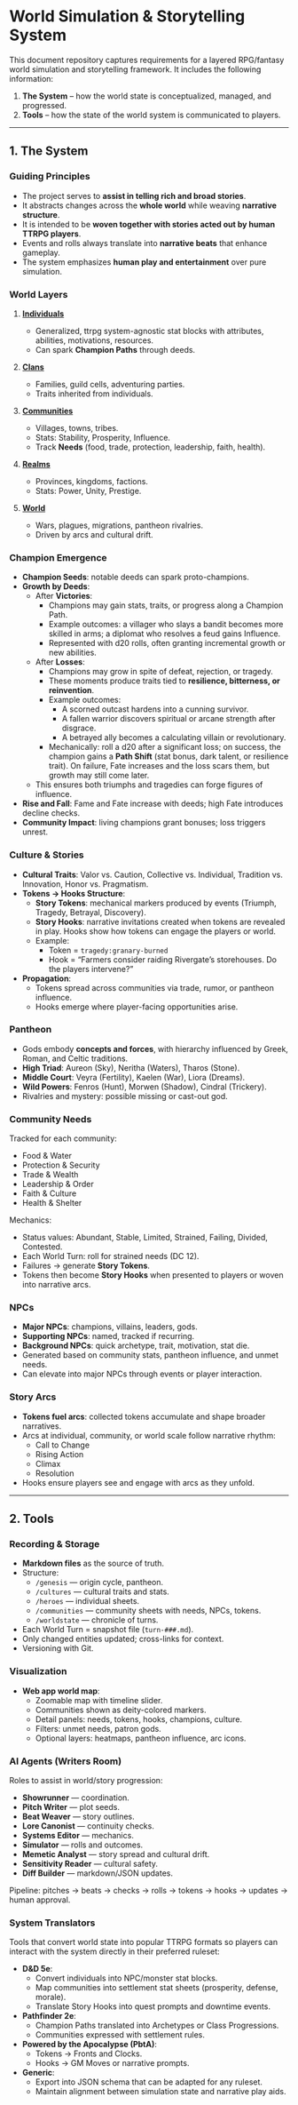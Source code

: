 # World Simulation & Storytelling System

This document repository captures requirements for a layered RPG/fantasy world simulation and storytelling framework. It includes the following information:

1. **The System** – how the world state is conceptualized, managed, and progressed.  
2. **Tools** – how the state of the world system is communicated to players. 

---

## 1. The System

### Guiding Principles
- The project serves to **assist in telling rich and broad stories**.  
- It abstracts changes across the **whole world** while weaving **narrative structure**.  
- It is intended to be **woven together with stories acted out by human TTRPG players**.  
- Events and rolls always translate into **narrative beats** that enhance gameplay.  
- The system emphasizes **human play and entertainment** over pure simulation.  

### World Layers
1. [**Individuals**](/World%20Layers/Individuals/individuals.md)
   - Generalized, ttrpg system-agnostic stat blocks with attributes, abilities, motivations, resources.
   - Can spark **Champion Paths** through deeds.

2. [**Clans**](/World%20Layers/Clans/clans.md)
   - Families, guild cells, adventuring parties.
   - Traits inherited from individuals.

3. [**Communities**](/World%20Layers/Communities/communities.md)
   - Villages, towns, tribes.
   - Stats: Stability, Prosperity, Influence.
   - Track **Needs** (food, trade, protection, leadership, faith, health).

4. [**Realms**](/World%20Layers/Realms/realms.md)
   - Provinces, kingdoms, factions.
   - Stats: Power, Unity, Prestige.

5. [**World**](/World%20Layers/World/world.md)
   - Wars, plagues, migrations, pantheon rivalries.
   - Driven by arcs and cultural drift.

### Champion Emergence
- **Champion Seeds**: notable deeds can spark proto-champions.  
- **Growth by Deeds**:  
  - After **Victories**:  
    - Champions may gain stats, traits, or progress along a Champion Path.  
    - Example outcomes: a villager who slays a bandit becomes more skilled in arms; a diplomat who resolves a feud gains Influence.  
    - Represented with d20 rolls, often granting incremental growth or new abilities.  
  - After **Losses**:  
    - Champions may grow in spite of defeat, rejection, or tragedy.  
    - These moments produce traits tied to **resilience, bitterness, or reinvention**.  
    - Example outcomes:  
      - A scorned outcast hardens into a cunning survivor.  
      - A fallen warrior discovers spiritual or arcane strength after disgrace.  
      - A betrayed ally becomes a calculating villain or revolutionary.  
    - Mechanically: roll a d20 after a significant loss; on success, the champion gains a **Path Shift** (stat bonus, dark talent, or resilience trait). On failure, Fate increases and the loss scars them, but growth may still come later.  
  - This ensures both triumphs and tragedies can forge figures of influence.   
- **Rise and Fall**: Fame and Fate increase with deeds; high Fate introduces decline checks.  
- **Community Impact**: living champions grant bonuses; loss triggers unrest.

### Culture & Stories
- **Cultural Traits**: Valor vs. Caution, Collective vs. Individual, Tradition vs. Innovation, Honor vs. Pragmatism.  
- **Tokens → Hooks Structure**:
  - **Story Tokens**: mechanical markers produced by events (Triumph, Tragedy, Betrayal, Discovery).  
  - **Story Hooks**: narrative invitations created when tokens are revealed in play. Hooks show how tokens can engage the players or world.  
  - Example:  
    - Token = `tragedy:granary-burned`  
    - Hook = “Farmers consider raiding Rivergate’s storehouses. Do the players intervene?”  
- **Propagation**:
  - Tokens spread across communities via trade, rumor, or pantheon influence.  
  - Hooks emerge where player-facing opportunities arise.  

### Pantheon
- Gods embody **concepts and forces**, with hierarchy influenced by Greek, Roman, and Celtic traditions.  
- **High Triad**: Aureon (Sky), Neritha (Waters), Tharos (Stone).  
- **Middle Court**: Veyra (Fertility), Kaelen (War), Liora (Dreams).  
- **Wild Powers**: Fenros (Hunt), Morwen (Shadow), Cindral (Trickery).  
- Rivalries and mystery: possible missing or cast-out god.

### Community Needs
Tracked for each community:
- Food & Water  
- Protection & Security  
- Trade & Wealth  
- Leadership & Order  
- Faith & Culture  
- Health & Shelter  

Mechanics:
- Status values: Abundant, Stable, Limited, Strained, Failing, Divided, Contested.  
- Each World Turn: roll for strained needs (DC 12).  
- Failures → generate **Story Tokens**.  
- Tokens then become **Story Hooks** when presented to players or woven into narrative arcs.

### NPCs
- **Major NPCs**: champions, villains, leaders, gods.  
- **Supporting NPCs**: named, tracked if recurring.  
- **Background NPCs**: quick archetype, trait, motivation, stat die.  
- Generated based on community stats, pantheon influence, and unmet needs.  
- Can elevate into major NPCs through events or player interaction.

### Story Arcs
- **Tokens fuel arcs**: collected tokens accumulate and shape broader narratives.  
- Arcs at individual, community, or world scale follow narrative rhythm:
  - Call to Change  
  - Rising Action  
  - Climax  
  - Resolution  
- Hooks ensure players see and engage with arcs as they unfold.  

---

## 2. Tools

### Recording & Storage
- **Markdown files** as the source of truth.  
- Structure:
  - `/genesis` — origin cycle, pantheon.  
  - `/cultures` — cultural traits and stats.  
  - `/heroes` — individual sheets.  
  - `/communities` — community sheets with needs, NPCs, tokens.  
  - `/worldstate` — chronicle of turns.  
- Each World Turn = snapshot file (`turn-###.md`).  
- Only changed entities updated; cross-links for context.  
- Versioning with Git.

### Visualization
- **Web app world map**:
  - Zoomable map with timeline slider.  
  - Communities shown as deity-colored markers.  
  - Detail panels: needs, tokens, hooks, champions, culture.  
  - Filters: unmet needs, patron gods.  
  - Optional layers: heatmaps, pantheon influence, arc icons.

### AI Agents (Writers Room)
Roles to assist in world/story progression:
- **Showrunner** — coordination.  
- **Pitch Writer** — plot seeds.  
- **Beat Weaver** — story outlines.  
- **Lore Canonist** — continuity checks.  
- **Systems Editor** — mechanics.  
- **Simulator** — rolls and outcomes.  
- **Memetic Analyst** — story spread and cultural drift.  
- **Sensitivity Reader** — cultural safety.  
- **Diff Builder** — markdown/JSON updates.  

Pipeline: pitches → beats → checks → rolls → tokens → hooks → updates → human approval.

### System Translators
Tools that convert world state into popular TTRPG formats so players can interact with the system directly in their preferred ruleset:
- **D&D 5e**:  
  - Convert individuals into NPC/monster stat blocks.  
  - Map communities into settlement stat sheets (prosperity, defense, morale).  
  - Translate Story Hooks into quest prompts and downtime events.  
- **Pathfinder 2e**:  
  - Champion Paths translated into Archetypes or Class Progressions.  
  - Communities expressed with settlement rules.  
- **Powered by the Apocalypse (PbtA)**:  
  - Tokens → Fronts and Clocks.  
  - Hooks → GM Moves or narrative prompts.  
- **Generic**:  
  - Export into JSON schema that can be adapted for any ruleset.  
  - Maintain alignment between simulation state and narrative play aids.
